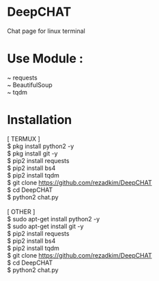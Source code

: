# DeepCHAT
Chat page for linux terminal

# Use Module :
~ requests<br>
~ BeautifulSoup<br>
~ tqdm<br>

# Installation
[ TERMUX ]<br>
$ pkg install python2 -y<br>
$ pkg install git -y<br>
$ pip2 install requests<br>
$ pip2 install bs4<br>
$ pip2 install tqdm<br>
$ git clone https://github.com/rezadkim/DeepCHAT<br>
$ cd DeepCHAT<br>
$ python2 chat.py<br>
<br>
[ OTHER ]<br>
$ sudo apt-get install python2 -y<br>
$ sudo apt-get install git -y<br>
$ pip2 install requests<br>
$ pip2 install bs4<br>
$ pip2 install tqdm<br>
$ git clone https://github.com/rezadkim/DeepCHAT<br>
$ cd DeepCHAT<br>
$ python2 chat.py<br>
